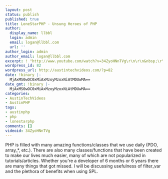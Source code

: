 ```yaml
---
layout: post
status: publish
published: true
title: LoneStarPHP - Unsung Heroes of PHP
author:
  display_name: llbbl
  login: admin
  email: logan@llbbl.com
  url: ''
author_login: admin
author_email: logan@llbbl.com
excerpt: ! "http://www.youtube.com/watch?v=34ZyoHNnTVg\r\n\r\n&nbsp;\r\n\r\n"
wordpress_id: 82
wordpress_url: http://austintechvideos.com/?p=82
date: !binary |-
  MjAxMS0wOC0xMiAxMzoyMzoxNiAtMDUwMA==
date_gmt: !binary |-
  MjAxMS0wOC0xMiAxMzoyMzoxNiAtMDUwMA==
categories:
- AustinTechVideos
- AustinPHP
tags:
- austinphp
- php
- lonestarphp
comments: []
videoid: 34ZyoHNnTVg
---
```

<p>PHP is filled with many amazing functions/classes that we use daily (PDO, array_*, etc.). There are also many
 classes/functions that have been created to make our lives much easier, many of which are not popularized in
 tutorials/articles. Whether you're a developer of 6 months or 6 years there are many things that got missed.
 I will be discussing usefulness of filter_var and the plethora of benefits when using SPL.</p>
